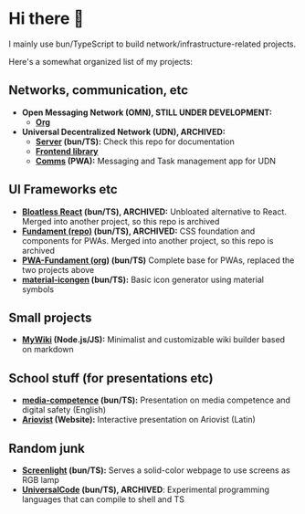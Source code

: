 Hi there 👋
===

I mainly use bun/TypeScript to build network/infrastructure-related projects.

Here's a somewhat organized list of my projects:

Networks, communication, etc
---
- **Open Messaging Network (OMN), STILL UNDER DEVELOPMENT:**
  - **[Org](https://github.com/openMessagingNetwork/)** 
- **Universal Decentralized Network (UDN), ARCHIVED:**
  - **[Server](https://github.com/marlon-erler/universal-decentralized-network) (bun/TS):** Check this repo for documentation
  - **[Frontend library](https://github.com/marlon-erler/udn-frontend)**
  - **[Comms](https://github.com/marlon-erler/udn-comms) (PWA):** Messaging and Task management app for UDN
   
UI Frameworks etc
---
- **[Bloatless React](https://github.com/marlon-erler/bloatless-react) (bun/TS), ARCHIVED:** Unbloated alternative to React. Merged into another project, so this repo is archived
- **[Fundament (repo)](https://github.com/marlon-erler/fundament) (bun/TS), ARCHIVED:** CSS foundation and components for PWAs. Merged into another project, so this repo is archived
- **[PWA-Fundament (org)](https://github.com/orgs/pwa-fundament/) (bun/TS)** Complete base for PWAs, replaced the two projects above
- **[material-icongen](https://github.com/marlon-erler/material-icongen) (bun/TS):** Basic icon generator using material symbols

Small projects
---
- **[MyWiki](https://github.com/marlon-erler/MyWiki) (Node.js/JS):** Minimalist and customizable wiki builder based on markdown

School stuff (for presentations etc)
---
- **[media-competence](https://github.com/marlon-erler/media-competence) (bun/TS):** Presentation on media competence and digital safety (English)
- **[Ariovist](https://github.com/marlon-erler/ariovist/blob/main/README.md) (Website):** Interactive presentation on Ariovist (Latin)

Random junk
---
- **[Screenlight](https://github.com/marlon-erler/screenlight) (bun/TS):** Serves a solid-color webpage to use screens as RGB lamp
- **[UniversalCode](https://github.com/marlon-erler/UniversalCode) (bun/TS), ARCHIVED**: Experimental programming languages that can compile to shell and TS
